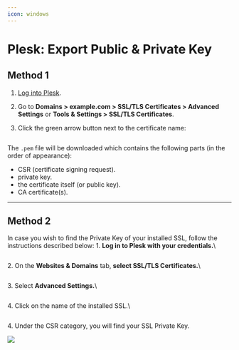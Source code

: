 ```yaml
---
icon: windows
---
```


# Plesk: Export Public & Private Key

## Method 1

1. [Log into Plesk](https://plesk-new.zendesk.com/hc/en-us/articles/12377667582743).
2. Go to **Domains > example.com > SSL/TLS Certificates > Advanced Settings** or **Tools & Settings > SSL/TLS Certificates**.
3.  Click the green arrow button next to the certificate name:



    <figure><img src="https://support.plesk.com/hc/article_attachments/12377315856279/screenshot.1.png" alt=""><figcaption></figcaption></figure>

The `.pem` file will be downloaded which contains the following parts (in the order of appearance):

* CSR (certificate signing request).
* private key.
* the certificate itself (or public key).
* CA certificate(s).



***

## Method 2

In case you wish to find the Private Key of your installed SSL, follow the instructions described below: 1. **Log in to Plesk with your credentials.**\


<figure><img src="https://support.papaki.com/wp-content/uploads/imported/enartia.deskpro.com/dps-fs/b8f6e5d0ba63dd0f43f58f80adeba068d5599f32/files/28334/8526/1582285302408.png" alt=""><figcaption></figcaption></figure>

2\. On the **Websites & Domains** tab, **select SSL/TLS Certificates.**\


<figure><img src="https://support.papaki.com/wp-content/uploads/imported/enartia.deskpro.com/dps-fs/b8f6e5d0ba63dd0f43f58f80adeba068d5599f32/files/28334/7818/1580741343293.png" alt=""><figcaption></figcaption></figure>

3\. Select **Advanced Settings.**\


<figure><img src="https://support.papaki.com/wp-content/uploads/imported/enartia.deskpro.com/dps-fs/b8f6e5d0ba63dd0f43f58f80adeba068d5599f32/files/28334/7895/1580912006223.png" alt=""><figcaption></figcaption></figure>

4\. Click on the name of the installed SSL.\


<figure><img src="https://support.papaki.com/wp-content/uploads/imported/enartia.deskpro.com/dps-fs/b8f6e5d0ba63dd0f43f58f80adeba068d5599f32/files/28334/7818/1580741464866.png" alt=""><figcaption></figcaption></figure>

4\. Under the CSR category, you will find your SSL Private Key.

![](https://support.papaki.com/wp-content/uploads/imported/enartia.deskpro.com/dps-fs/b8f6e5d0ba63dd0f43f58f80adeba068d5599f32/files/28334/7896/1580912237290.png)
